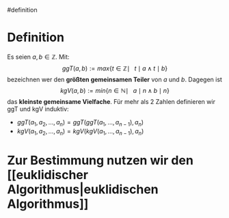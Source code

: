 #definition 

# Definition
Es seien $a, b \in \mathbb{Z}$.
Mit:$$
ggT(a,b) :=max\{t \in\mathbb{Z} \mid\;\;\;t \mid a \land t \mid b\}
$$
bezeichnen wer den **größten gemeinsamen Teiler** von $a$ und $b$. Dagegen ist $$
kgV(a,b):=min\{n \in\mathbb{N} \mid\;\;\;a \mid n \land b \mid n \}
$$
das **kleinste gemeinsame Vielfache**. Für mehr als 2 Zahlen definieren wir ggT und kgV induktiv:
- $ggT(a_1,a_2,\dots,a_n)=ggT(ggT(a_1,\dots,a_{n-1}),a_n)$
- $kgV(a_1,a_2,\dots,a_n)= kgV(kgV(a_1,\dots,a_{n-1}),a_n)$

# Zur Bestimmung nutzen wir den [[euklidischer Algorithmus|euklidischen Algorithmus]]
